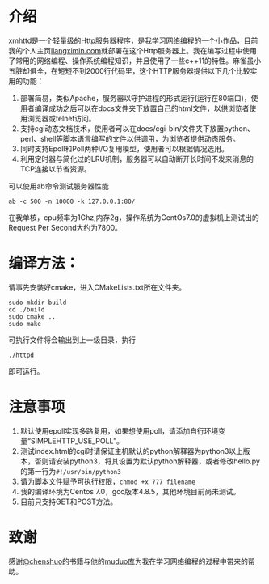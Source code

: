 # 介绍
xmhttd是一个轻量级的Http服务器程序，是我学习网络编程的一个小作品，目前我的个人主页[liangximin.com](liangximin.com)就部署在这个Http服务器上。我在编写过程中使用了常用的网络编程、操作系统编程知识，并且使用了一些c++11的特性。麻雀虽小五脏却俱全，在短短不到2000行代码里，这个HTTP服务器提供以下几个比较实用的功能：
1. 部署简易，类似Apache，服务器以守护进程的形式运行(运行在80端口)，使用者编译成功之后可以在docs文件夹下放置自己的html文件，以供浏览者使用浏览器或telnet访问。
2. 支持cgi动态文档技术，使用者可以在docs/cgi-bin/文件夹下放置python、perl、shell等脚本语言编写的文件以供调用，为浏览者提供动态服务。
3. 同时支持Epoll和Poll两种I/O复用模型，使用者可以根据情况选用。
4. 利用定时器与简化过的LRU机制，服务器可以自动断开长时间不发来消息的TCP连接以节省资源。

可以使用ab命令测试服务器性能
```
ab -c 500 -n 10000 -k 127.0.0.1:80/
```
在我单核，cpu频率为1Ghz,内存2g，操作系统为CentOs7.0的虚拟机上测试出的Request Per Second大约为7800。
# 编译方法：
请事先安装好cmake，进入CMakeLists.txt所在文件夹。
```
sudo mkdir build
cd ./build
sudo cmake ..
sudo make
```
可执行文件将会输出到上一级目录，执行
```
./httpd
```
即可运行。
# 注意事项
1. 默认使用epoll实现多路复用，如果想使用poll，请添加自行环境变量“SIMPLEHTTP_USE_POLL”。
2. 测试index.html的cgi时请保证主机默认的python解释器为python3以上版本，否则请安装python3，将其设置为默认python解释器，或者修改hello.py的第一行为`#!/usr/bin/python3`
3. 请为脚本文件赋予可执行权限，`chmod +x 777 filename`
4. 我的编译环境为Centos 7.0，gcc版本4.8.5，其他环境目前尚未测试。
5. 目前只支持GET和POST方法。
# 致谢
感谢[@chenshuo](https://github.com/chenshuo)的书籍与他的[muduo库](https://github.com/chenshuo/muduo)为我在学习网络编程的过程中带来的帮助。